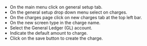 
- On the main menu click on general setup tab.
- On the general setup drop down menu select on charges.
- On the charges page click on new charges tab at the top left bar.
- On the new screen type in the charge name.
- Select the General Ledger (GL) account. 
- Indicate the default amount to charge.
- Click on the save button to create the charge.